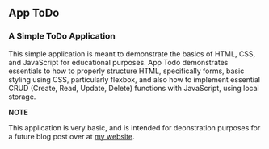 ## App ToDo

### A Simple ToDo Application

This simple application is meant to demonstrate the basics of HTML, CSS, and
JavaScript for educational purposes. App Todo demonstrates essentials to how to
properly structure HTML, specifically forms, basic styling using CSS,
particularly flexbox, and also how to implement essential CRUD (Create,
Read, Update, Delete) functions with JavaScript, using local storage.

**NOTE**

This application is very basic, and is intended for deonstration purposes for a
future blog post over at [my website](https://brianhayes.dev).
